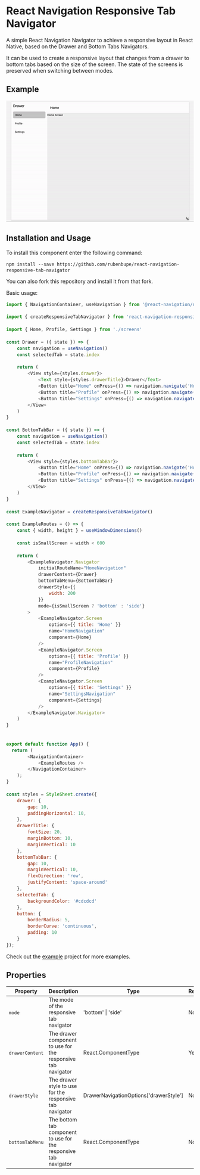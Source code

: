# React Navigation Responsive Tab Navigator

A simple React Navigation Navigator to achieve a responsive layout in React Native, based on the Drawer and Bottom Tabs Navigators.

It can be used to create a responsive layout that changes from a drawer to bottom tabs based on the size of the screen. The state of the screens is preserved when switching between modes.

## Example
![](https://github.com/rubenbupe/react-navigation-responsive-tab-navigator/blob/main/.github/media/example-1.gif)

## Installation and Usage

To install this component enter the following command:

```
npm install --save https://github.com/rubenbupe/react-navigation-responsive-tab-navigator
```

You can also fork this repository and install it from that fork.

Basic usage: 

```javascript
import { NavigationContainer, useNavigation } from '@react-navigation/native';

import { createResponsiveTabNavigator } from 'react-navigation-responsive-tab-navigator';

import { Home, Profile, Settings } from './screens'

const Drawer = ({ state }) => {
	const navigation = useNavigation()
	const selectedTab = state.index

	return (
		<View style={styles.drawer}>
			<Text style={styles.drawerTitle}>Drawer</Text>
			<Button title="Home" onPress={() => navigation.navigate('HomeNavigation')} style={selectedTab === 0 ? styles.selectedTab : null} />
			<Button title="Profile" onPress={() => navigation.navigate('ProfileNavigation')} style={selectedTab === 1 ? styles.selectedTab : null} />
			<Button title="Settings" onPress={() => navigation.navigate('SettingsNavigation')} style={selectedTab === 2 ? styles.selectedTab : null} />
		</View>
	)
}

const BottomTabBar = ({ state }) => {
	const navigation = useNavigation()
	const selectedTab = state.index

	return (
		<View style={styles.bottomTabBar}>
			<Button title="Home" onPress={() => navigation.navigate('HomeNavigation')} style={selectedTab === 0 ? styles.selectedTab : null} />
			<Button title="Profile" onPress={() => navigation.navigate('ProfileNavigation')} style={selectedTab === 1 ? styles.selectedTab : null} />
			<Button title="Settings" onPress={() => navigation.navigate('SettingsNavigation')} style={selectedTab === 2 ? styles.selectedTab : null} />
		</View>
	)
}

const ExampleNavigator = createResponsiveTabNavigator()

const ExampleRoutes = () => {
	const { width, height } = useWindowDimensions()

	const isSmallScreen = width < 600

	return (
		<ExampleNavigator.Navigator
			initialRouteName="HomeNavigation"
			drawerContent={Drawer}
			bottomTabMenu={BottomTabBar}
			drawerStyle={{
				width: 200
			}}
			mode={isSmallScreen ? 'bottom' : 'side'}
		>
			<ExampleNavigator.Screen
				options={{ title: 'Home' }}
				name="HomeNavigation"
				component={Home}
			/>
			<ExampleNavigator.Screen
				options={{ title: 'Profile' }}
				name="ProfileNavigation"
				component={Profile}
			/>
			<ExampleNavigator.Screen
				options={{ title: 'Settings' }}
				name="SettingsNavigation"
				component={Settings}
			/>
		</ExampleNavigator.Navigator>
	)
}


export default function App() {
  return (
		<NavigationContainer>
			<ExampleRoutes />
		</NavigationContainer>
	);
}

const styles = StyleSheet.create({
	drawer: {
		gap: 10,
		paddingHorizontal: 10,
	},
	drawerTitle: {
		fontSize: 20,
		marginBottom: 10,
		marginVertical: 10
	},
	bottomTabBar: {
		gap: 10,
		marginVertical: 10,
		flexDirection: 'row',
		justifyContent: 'space-around'
	},
	selectedTab: {
		backgroundColor: '#cdcdcd'
	},
	button: {
		borderRadius: 5,
		borderCurve: 'continuous',
		padding: 10
	}
});
```

Check out the [example](https://github.com/rubenbupe/react-navigation-responsive-tab-navigator/tree/main/example) project for more examples.

## Properties

| Property | Description | Type | Required |
| --- | --- | --- | --- |
| `mode` | The mode of the responsive tab navigator | 'bottom' &#124; 'side' | No |
| `drawerContent` | The drawer component to use for the responsive tab navigator | React.ComponentType<BottomTabBarProps> | Yes |
| `drawerStyle` | The drawer style to use for the responsive tab navigator | DrawerNavigationOptions['drawerStyle'] | No |
| `bottomTabMenu` | The bottom tab component to use for the responsive tab navigator | React.ComponentType<BottomTabBarProps> | No |


